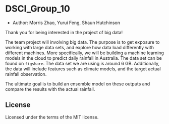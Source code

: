 # DSCI_Group_10

-   Author: Morris Zhao, Yurui Feng, Shaun Hutchinson

Thank you for being interested in the project of big data!

The team project will involving big data. The purpose is to get exposure to working with large data sets, and explore how data load differently with different machines. More specifically, we will be building a machine learning models in the cloud to predict daily rainfall in Australia. The data set can be found on `figshare`. The data set we are using is around 6 GB. Additionally, the data will include features such as climate models, and the target actual rainfall observation. 

The ultimate goal is to build an ensemble model on these outputs and compare the results with the actual rainfall.

## License

Licensed under the terms of the MIT license.